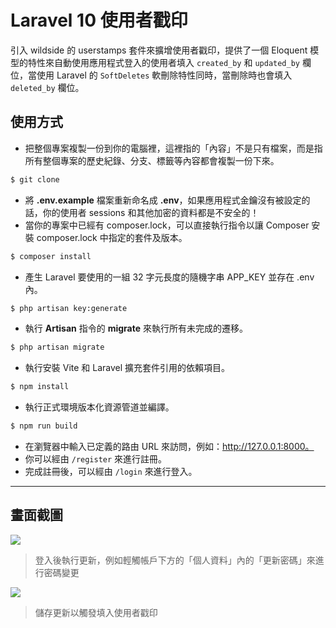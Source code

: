 # Laravel 10 使用者戳印

引入 wildside 的 userstamps 套件來擴增使用者戳印，提供了一個 Eloquent 模型的特性來自動使用應用程式登入的使用者填入 `created_by` 和 `updated_by` 欄位，當使用 Laravel 的 `SoftDeletes` 軟刪除特性同時，當刪除時也會填入 `deleted_by` 欄位。

## 使用方式
- 把整個專案複製一份到你的電腦裡，這裡指的「內容」不是只有檔案，而是指所有整個專案的歷史紀錄、分支、標籤等內容都會複製一份下來。
```sh
$ git clone
```
- 將 __.env.example__ 檔案重新命名成 __.env__，如果應用程式金鑰沒有被設定的話，你的使用者 sessions 和其他加密的資料都是不安全的！
- 當你的專案中已經有 composer.lock，可以直接執行指令以讓 Composer 安裝 composer.lock 中指定的套件及版本。
```sh
$ composer install
```
- 產生 Laravel 要使用的一組 32 字元長度的隨機字串 APP_KEY 並存在 .env 內。
```sh
$ php artisan key:generate
```
- 執行 __Artisan__ 指令的 __migrate__ 來執行所有未完成的遷移。
```sh
$ php artisan migrate
```
- 執行安裝 Vite 和 Laravel 擴充套件引用的依賴項目。
```sh
$ npm install
```
- 執行正式環境版本化資源管道並編譯。
```sh
$ npm run build
```
- 在瀏覽器中輸入已定義的路由 URL 來訪問，例如：http://127.0.0.1:8000。
- 你可以經由 `/register` 來進行註冊。
- 完成註冊後，可以經由 `/login` 來進行登入。

----

## 畫面截圖
![](https://i.imgur.com/BDalNU6.png)
> 登入後執行更新，例如輕觸帳戶下方的「個人資料」內的「更新密碼」來進行密碼變更

![](https://i.imgur.com/E4O1O8D.png)
> 儲存更新以觸發填入使用者戳印
